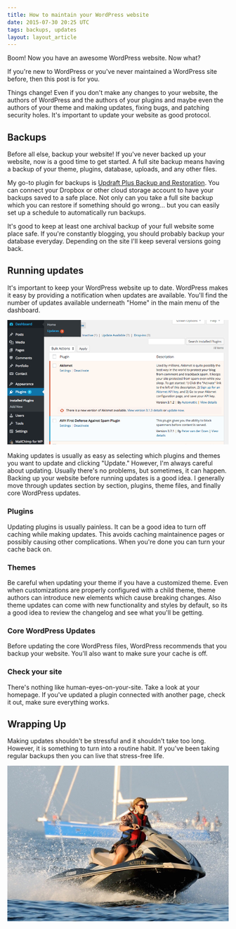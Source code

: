 ```yaml
---
title: How to maintain your WordPress website
date: 2015-07-30 20:25 UTC
tags: backups, updates
layout: layout_article
---
```


<!-- # How to: Take care of your WP Website -->

Boom! Now you have an awesome WordPress website. Now what?

If you're new to WordPress or you've never maintained a WordPress site before, then this post is for you.

Things change! Even if you don't make any changes to your website, the authors of WordPress and the authors of your plugins and maybe even the authors of your theme and making updates, fixing bugs, and patching security holes. It's important to update your website as good protocol.

## Backups

Before all else, backup your website! If you've never backed up your website, now is a good time to get started. A full site backup means having a backup of your theme, plugins, database, uploads, and any other files.

My go-to plugin for backups is <a href="https://wordpress.org/plugins/updraftplus/">Updraft Plus Backup and Restoration</a>. You can connect your Dropbox or other cloud storage account to have your backups saved to a safe place. Not only can you take a full site backup which you can restore if something should go wrong… but you can easily set up a schedule to automatically run backups.

It's good to keep at least one archival backup of your full website some place safe. If you're constantly blogging, you should probably backup your database everyday. Depending on the site I'll keep several versions going back.

## Running updates

It's important to keep your WordPress website up to date. WordPress makes it easy by providing a notification when updates are available. You'll find the number of updates available underneath "Home" in the main menu of the dashboard.

<img src="../images/blog/2015-07-30-how-to-maintain-your-wordpress-site/wp-updates-notification.png" alt="">

Making updates is usually as easy as selecting which plugins and themes you want to update and clicking "Update." However, I'm always careful about updating. Usually there's no problems, but sometimes, it can happen. Backing up your website before running updates is a good idea. I generally move through updates section by section, plugins, theme files, and finally core WordPress updates.

### Plugins
Updating plugins is usually painless. It can be a good idea to turn off caching while making updates. This avoids caching maintainence pages or possibly causing other complications. When you're done you can turn your cache back on.

### Themes
Be careful when updating your theme if you have a customized theme. Even when customizations are properly configured with a child theme, theme authors can introduce new elements which cause breaking changes. Also theme updates can come with new functionality and styles by default, so its a good idea to review the changelog and see what you'll be getting.

### Core WordPress Updates
Before updating the core WordPress files, WordPress recommends that you backup your website. You'll also want to make sure your cache is off.

### Check your site
There's nothing like human-eyes-on-your-site. Take a look at your homepage. If you've updated a plugin connected with another page, check it out, make sure everything works.

## Wrapping Up
Making updates shouldn't be stressful and it shouldn't take too long. However, it is something to turn into a routine habit. If you've been taking regular backups then you can live that stress-free life.

<img src="../images/blog/2015-07-30-how-to-maintain-your-wordpress-site/beyonce.jpg" alt="">
